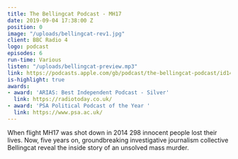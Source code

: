 ```yaml
---
title: The Bellingcat Podcast - MH17
date: 2019-09-04 17:38:00 Z
position: 0
image: "/uploads/bellingcat-rev1.jpg"
client: BBC Radio 4
logo: podcast
episodes: 6
run-time: Various
listen: "/uploads/bellingcat-preview.mp3"
link: https://podcasts.apple.com/gb/podcast/the-bellingcat-podcast/id1472354896
is-highlight: true
awards:
- award: 'ARIAS: Best Independent Podcast - Silver'
  link: https://radiotoday.co.uk/
- award: 'PSA Political Podcast of the Year '
  link: https://www.psa.ac.uk/
---
```


When flight MH17 was shot down in 2014 298 innocent people lost their lives. Now, five years on, groundbreaking investigative journalism collective Bellingcat reveal the inside story of an unsolved mass murder. 